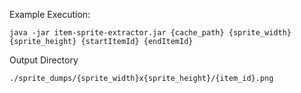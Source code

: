 Example Execution:

`java -jar item-sprite-extractor.jar {cache_path} {sprite_width} {sprite_height} {startItemId} {endItemId}`

Output Directory

`./sprite_dumps/{sprite_width}x{sprite_height}/{item_id}.png`
